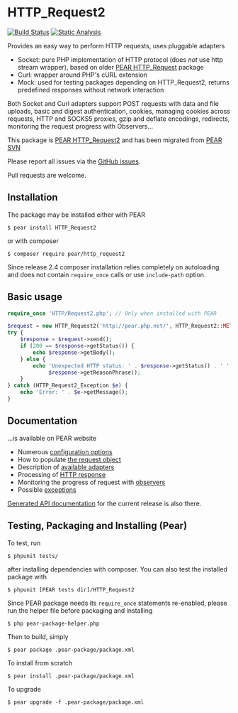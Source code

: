 
# HTTP_Request2

[![Build Status](https://github.com/pear/HTTP_Request2/actions/workflows/continuous-integration.yml/badge.svg?branch=trunk)](https://github.com/pear/HTTP_Request2/actions/workflows/continuous-integration.yml)
[![Static Analysis](https://github.com/pear/HTTP_Request2/actions/workflows/static-analysis.yml/badge.svg?branch=trunk)](https://github.com/pear/HTTP_Request2/actions/workflows/static-analysis.yml)

Provides an easy way to perform HTTP requests, uses pluggable adapters

* Socket: pure PHP implementation of HTTP protocol (does *not* use http stream wrapper), based on older [PEAR HTTP_Request] package
* Curl: wrapper around PHP's cURL extension
* Mock: used for testing packages depending on HTTP_Request2, returns predefined responses without network interaction

Both Socket and Curl adapters support POST requests with data and file uploads, basic and digest
authentication, cookies, managing cookies across requests, HTTP and SOCKS5 proxies, gzip and
deflate encodings, redirects, monitoring the request progress with Observers...

This package is [PEAR HTTP_Request2] and has been migrated from [PEAR SVN]

Please report all issues via the [GitHub issues].

Pull requests are welcome.

[PEAR HTTP_Request]: https://pear.php.net/package/HTTP_Request/
[PEAR HTTP_Request2]: https://pear.php.net/package/HTTP_Request2/
[PEAR SVN]: https://svn.php.net/repository/pear/packages/HTTP_Request2
[GitHub issues]: https://github.com/pear/HTTP_Request2/issues

## Installation

The package may be installed either with PEAR

    $ pear install HTTP_Request2

or with composer

    $ composer require pear/http_request2

Since release 2.4 composer installation relies completely on autoloading and does not contain `require_once` calls or 
use `include-path` option.

## Basic usage

```PHP
require_once 'HTTP/Request2.php'; // Only when installed with PEAR

$request = new HTTP_Request2('http://pear.php.net/', HTTP_Request2::METHOD_GET);
try {
    $response = $request->send();
    if (200 == $response->getStatus()) {
        echo $response->getBody();
    } else {
        echo 'Unexpected HTTP status: ' . $response->getStatus() . ' ' .
             $response->getReasonPhrase();
    }
} catch (HTTP_Request2_Exception $e) {
    echo 'Error: ' . $e->getMessage();
}
```

## Documentation

...is available on PEAR website

 * Numerous [configuration options](https://pear.php.net/manual/en/package.http.http-request2.config.php)
 * How to populate [the request object](https://pear.php.net/manual/en/package.http.http-request2.request.php)
 * Description of [available adapters](https://pear.php.net/manual/en/package.http.http-request2.adapters.php)
 * Processing of [HTTP response](https://pear.php.net/manual/en/package.http.http-request2.response.php)
 * Monitoring the progress of request with [observers](https://pear.php.net/manual/en/package.http.http-request2.observers.php)
 * Possible [exceptions](https://pear.php.net/manual/en/package.http.http-request2.exceptions.php)

[Generated API documentation](https://pear.php.net/package/HTTP_Request2/docs/latest/) for the current release is also there.

## Testing, Packaging and Installing (Pear)

To test, run

    $ phpunit tests/

after installing dependencies with composer. You can also test the installed package with

    $ phpunit [PEAR tests dir]/HTTP_Request2

Since PEAR package needs its `require_once` statements re-enabled, please run the helper file before packaging and
installing

    $ php pear-package-helper.php

Then to build, simply

    $ pear package .pear-package/package.xml

To install from scratch

    $ pear install .pear-package/package.xml

To upgrade

    $ pear upgrade -f .pear-package/package.xml
